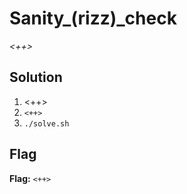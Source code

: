 # Sanity_(rizz)_check
*<++>*

## Solution
1. <++>
2. `<++>`
3. `./solve.sh`


## Flag
**Flag:** `<++>`
